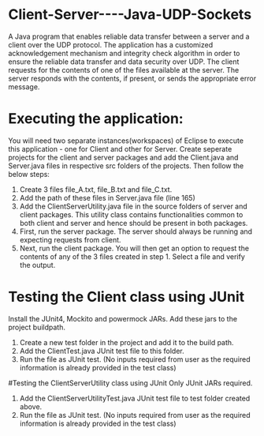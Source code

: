# Client-Server----Java-UDP-Sockets
A Java program that enables reliable data transfer between a server and a client over the UDP protocol. The application has a customized acknowledgement mechanism and integrity check algorithm in order to ensure the reliable data transfer and data security over UDP.
The client requests for the contents of one of the files available at the server. The server responds with the contents, if present, or sends the appropriate error message.


# Executing the application:
You will need two separate instances(workspaces) of Eclipse to execute this application - one for Client and other for Server.
Create seperate projects for the client and server packages and add the Client.java and Server.java files in respective src folders of the projects. Then follow the below steps:
1. Create 3 files file_A.txt, file_B.txt and file_C.txt.
2. Add the path of these files in Server.java file (line 165)
3. Add the ClientServerUtility.java file in the source folders of server and client packages. This utility class contains functionalities common to both client and server and hence should be present in both packages.
4. First, run the server package. The server should always be running and expecting requests from client.
5. Next, run the client package. You will then get an option to request the contents of any of the 3 files created in step 1. Select a file and verify the output. 


# Testing the Client class using JUnit
Install the JUnit4, Mockito and powermock JARs. Add these jars to the project buildpath.
1. Create a new test folder in the project and add it to the build path.
2. Add the ClientTest.java JUnit test file to this folder.
3. Run the file as JUnit test. (No inputs required from user as the required information is already provided in the test class)

#Testing the ClientServerUtility class using JUnit
Only JUnit JARs required.
1. Add the ClientServerUtilityTest.java JUnit test file to test folder created above.   
2. Run the file as JUnit test. (No inputs required from user as the required information is already provided in the test class)
